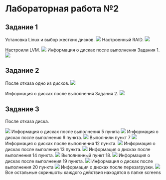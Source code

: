 # Лабораторная работа №2
 ## Задание 1
Установка Linux и выбор жестких дисков.
![](https://github.com/BorroGG/OS/blob/master/lab2/screens/1.png)
Настроенный RAID.
![](https://github.com/BorroGG/OS/blob/master/lab2/screens/4.png)
Настроили LVM.
![](https://github.com/BorroGG/OS/blob/master/lab2/screens/6.png)
Информация о дисках после выполнения Задания 1.
![](https://github.com/BorroGG/OS/blob/master/lab2/screens/8.png)
 ## Задание 2
 После отказа одно из дисков.
![](https://github.com/BorroGG/OS/blob/master/lab2/screens/10.png)
 Информация о дисках после выполнения Задания 2.
![](https://github.com/BorroGG/OS/blob/master/lab2/screens/16.png)
 ## Задание 3
После отказа диска.
![](https://github.com/BorroGG/OS/blob/master/lab2/screens/17.png)
Информация о дисках после выполнения 5 пункта
![](https://github.com/BorroGG/OS/blob/master/lab2/screens/27.png)
Информация о дисках после выполнения 6 пункта.
![](https://github.com/BorroGG/OS/blob/master/lab2/screens/32.png)
Выполнили пункт 7
![](https://github.com/BorroGG/OS/blob/master/lab2/screens/35.png)
Информация о дисках после выполнения 12 пункта.
![](https://github.com/BorroGG/OS/blob/master/lab2/screens/40.png)
Информация о дисках после выполения 13 пункта.
![](https://github.com/BorroGG/OS/blob/master/lab2/screens/41.png)
Информация о дисках после выполнения 14 пункта.
![](https://github.com/BorroGG/OS/blob/master/lab2/screens/43.png)
Выполненный пункт 18.
![](https://github.com/BorroGG/OS/blob/master/lab2/screens/46.png)
Информация о дисках после выполнения 19 пункта.
![](https://github.com/BorroGG/OS/blob/master/lab2/screens/49.png)
Информация о дисках после выполнения 20 пункта
![](https://github.com/BorroGG/OS/blob/master/lab2/screens/54.png)
Информация о дисках после перезагрузки.
![](https://github.com/BorroGG/OS/blob/master/lab2/screens/57.png)
Все остальные скриншоты каждого действия находятся в папке screens
